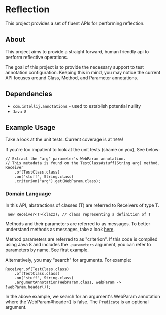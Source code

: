 # Reflection
This project provides a set of fluent APIs for performing reflection.

## About

This project aims to provide a straight forward, human friendly api to perform reflective operations.

The goal of this project is to provide the necessary support to test annotation configuration. 
Keeping this in mind, you may notice the current API focuses around Class, Method, and Parameter annotations. 

## Dependencies

- `com.intellij.annotations` - used to establish potential nullity
- `Java 8`

## Example Usage

Take a look at the unit tests. Current coverage is at `100%`!
 
If you're too impatient to look at the unit tests (shame on you), See below:

    // Extract the "arg" parameter's WebParam annotation. 
    // This metadata is found on the TestClass#stuff(String arg) method.
    Receiver
        .of(TestClass.class)
        .on("stuff", String.class)
        .criterion("arg").get(WebParam.class);
        
### Domain Language
In this API, abstractions of classes (T) are referred to Receivers of type T. 

     new Receiver<T>(clazz); // class representing a definition of T
     
Methods and their parameters are referred to as messages. To better understand methods as messages, take a look [here](https://en.wikipedia.org/wiki/Object-oriented_programming#Dynamic_dispatch.2Fmessage_passing).

Method parameters are referred to as "criterion". If this code is compiled using Java 8 and includes the `-parameters` argument, you can refer to parameters by name. See first example.
       
Alternatively, you may "search" for arguments. For example:

    Receiver.of(TestClass.class)
        .of(TestClass.class)
        .on("stuff", String.class)
        .argumentAnnotation(WebParam.class, webParam -> !webParam.header());
        
In the above example, we search for an argument's WebParam annotation where the WebParam#header() is false. 
The `Predicate` is an optional argument.
